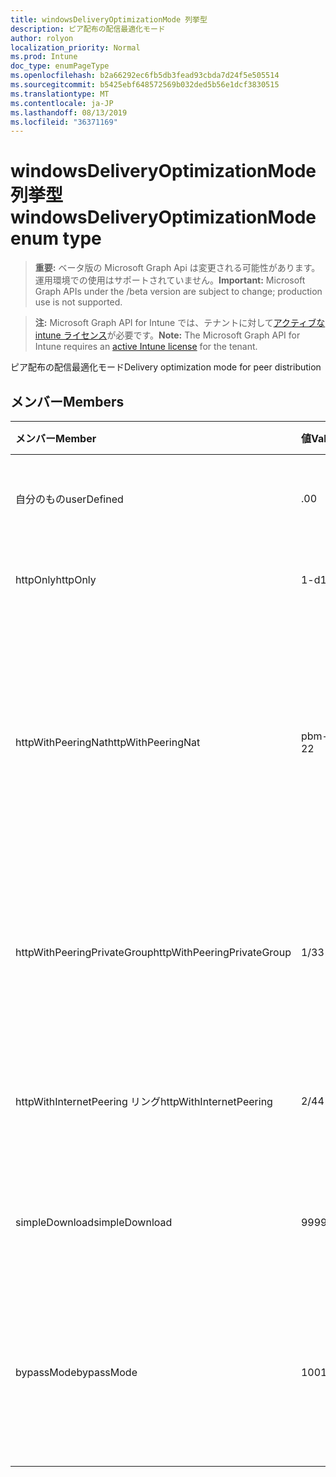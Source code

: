 ```yaml
---
title: windowsDeliveryOptimizationMode 列挙型
description: ピア配布の配信最適化モード
author: rolyon
localization_priority: Normal
ms.prod: Intune
doc_type: enumPageType
ms.openlocfilehash: b2a66292ec6fb5db3fead93cbda7d24f5e505514
ms.sourcegitcommit: b5425ebf648572569b032ded5b56e1dcf3830515
ms.translationtype: MT
ms.contentlocale: ja-JP
ms.lasthandoff: 08/13/2019
ms.locfileid: "36371169"
---
```

# <a name="windowsdeliveryoptimizationmode-enum-type"></a><span data-ttu-id="d66cb-103">windowsDeliveryOptimizationMode 列挙型</span><span class="sxs-lookup"><span data-stu-id="d66cb-103">windowsDeliveryOptimizationMode enum type</span></span>

> <span data-ttu-id="d66cb-104">**重要:** ベータ版の Microsoft Graph Api は変更される可能性があります。運用環境での使用はサポートされていません。</span><span class="sxs-lookup"><span data-stu-id="d66cb-104">**Important:** Microsoft Graph APIs under the /beta version are subject to change; production use is not supported.</span></span>

> <span data-ttu-id="d66cb-105">**注:** Microsoft Graph API for Intune では、テナントに対して[アクティブな intune ライセンス](https://go.microsoft.com/fwlink/?linkid=839381)が必要です。</span><span class="sxs-lookup"><span data-stu-id="d66cb-105">**Note:** The Microsoft Graph API for Intune requires an [active Intune license](https://go.microsoft.com/fwlink/?linkid=839381) for the tenant.</span></span>

<span data-ttu-id="d66cb-106">ピア配布の配信最適化モード</span><span class="sxs-lookup"><span data-stu-id="d66cb-106">Delivery optimization mode for peer distribution</span></span>

## <a name="members"></a><span data-ttu-id="d66cb-107">メンバー</span><span class="sxs-lookup"><span data-stu-id="d66cb-107">Members</span></span>
|<span data-ttu-id="d66cb-108">メンバー</span><span class="sxs-lookup"><span data-stu-id="d66cb-108">Member</span></span>|<span data-ttu-id="d66cb-109">値</span><span class="sxs-lookup"><span data-stu-id="d66cb-109">Value</span></span>|<span data-ttu-id="d66cb-110">説明</span><span class="sxs-lookup"><span data-stu-id="d66cb-110">Description</span></span>|
|:---|:---|:---|
|<span data-ttu-id="d66cb-111">自分のもの</span><span class="sxs-lookup"><span data-stu-id="d66cb-111">userDefined</span></span>|<span data-ttu-id="d66cb-112">.0</span><span class="sxs-lookup"><span data-stu-id="d66cb-112">0</span></span>|<span data-ttu-id="d66cb-113">ユーザーがを設定できるようにします。</span><span class="sxs-lookup"><span data-stu-id="d66cb-113">Allow the user to set.</span></span>|
|<span data-ttu-id="d66cb-114">httpOnly</span><span class="sxs-lookup"><span data-stu-id="d66cb-114">httpOnly</span></span>|<span data-ttu-id="d66cb-115">1-d</span><span class="sxs-lookup"><span data-stu-id="d66cb-115">1</span></span>|<span data-ttu-id="d66cb-116">HTTP のみ、ピアリングなし</span><span class="sxs-lookup"><span data-stu-id="d66cb-116">HTTP only, no peering</span></span>|
|<span data-ttu-id="d66cb-117">httpWithPeeringNat</span><span class="sxs-lookup"><span data-stu-id="d66cb-117">httpWithPeeringNat</span></span>|<span data-ttu-id="d66cb-118">pbm-2</span><span class="sxs-lookup"><span data-stu-id="d66cb-118">2</span></span>|<span data-ttu-id="d66cb-119">OS 既定–同一ネットワークアドレス変換の背後でピアリングを使用して Http を融合したもの</span><span class="sxs-lookup"><span data-stu-id="d66cb-119">OS default – Http blended with peering behind the same network address translator</span></span>|
|<span data-ttu-id="d66cb-120">httpWithPeeringPrivateGroup</span><span class="sxs-lookup"><span data-stu-id="d66cb-120">httpWithPeeringPrivateGroup</span></span>|<span data-ttu-id="d66cb-121">1/3</span><span class="sxs-lookup"><span data-stu-id="d66cb-121">3</span></span>|<span data-ttu-id="d66cb-122">プライベートグループ間でのピアリングとの HTTP ブレンディング</span><span class="sxs-lookup"><span data-stu-id="d66cb-122">HTTP blended with peering across a private group</span></span>|
|<span data-ttu-id="d66cb-123">httpWithInternetPeering リング</span><span class="sxs-lookup"><span data-stu-id="d66cb-123">httpWithInternetPeering</span></span>|<span data-ttu-id="d66cb-124">2/4</span><span class="sxs-lookup"><span data-stu-id="d66cb-124">4</span></span>|<span data-ttu-id="d66cb-125">インターネットピアリングとの HTTP ブレンディング</span><span class="sxs-lookup"><span data-stu-id="d66cb-125">HTTP blended with Internet peering</span></span>|
|<span data-ttu-id="d66cb-126">simpleDownload</span><span class="sxs-lookup"><span data-stu-id="d66cb-126">simpleDownload</span></span>|<span data-ttu-id="d66cb-127">99</span><span class="sxs-lookup"><span data-stu-id="d66cb-127">99</span></span>|<span data-ttu-id="d66cb-128">ピアリングのない簡易ダウンロードモード</span><span class="sxs-lookup"><span data-stu-id="d66cb-128">Simple download mode with no peering</span></span>|
|<span data-ttu-id="d66cb-129">bypassMode</span><span class="sxs-lookup"><span data-stu-id="d66cb-129">bypassMode</span></span>|<span data-ttu-id="d66cb-130">100</span><span class="sxs-lookup"><span data-stu-id="d66cb-130">100</span></span>|<span data-ttu-id="d66cb-131">バイパスモード。</span><span class="sxs-lookup"><span data-stu-id="d66cb-131">Bypass mode.</span></span> <span data-ttu-id="d66cb-132">配信の最適化を使用せず、代わりにビットを使用する</span><span class="sxs-lookup"><span data-stu-id="d66cb-132">Do not use Delivery Optimization and use BITS instead</span></span>|



